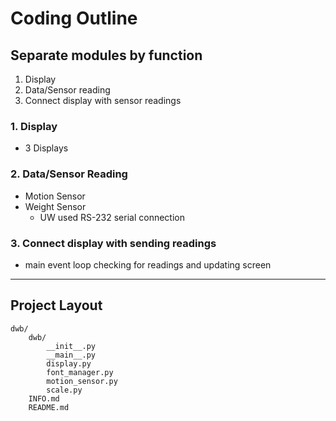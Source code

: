 # Coding Outline

## Separate modules by function
1. Display
2. Data/Sensor reading
3. Connect display with sensor readings

### 1. Display
* 3 Displays

### 2. Data/Sensor Reading
* Motion Sensor
* Weight Sensor
    * UW used RS-232 serial connection

### 3. Connect display with sending readings
* main event loop checking for readings and updating screen

---

## Project Layout
```
dwb/
    dwb/
        __init__.py
        __main__.py
        display.py
        font_manager.py
        motion_sensor.py
        scale.py
    INFO.md
    README.md
```

